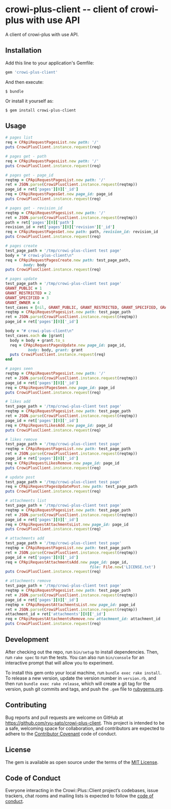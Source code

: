 # crowi-plus-client -- client of crowi-plus with use API

A client of crowi-plus with use API.

## Installation

Add this line to your application's Gemfile:

```ruby
gem 'crowi-plus-client'
```

And then execute:

    $ bundle

Or install it yourself as:

    $ gem install crowi-plus-client

## Usage

```ruby
# pages list
req = CPApiRequestPagesList.new path: '/'
puts CrowiPlusClient.instance.request(req)
```

```ruby
# pages get - path
req = CPApiRequestPagesList.new path: '/'
puts CrowiPlusClient.instance.request(req)
```

```ruby
# pages get - page_id
reqtmp = CPApiRequestPagesList.new path: '/'
ret = JSON.parse(CrowiPlusClient.instance.request(reqtmp))
page_id = ret['pages'][0]['_id']
req = CPApiRequestPagesGet.new page_id: page_id
puts CrowiPlusClient.instance.request(req)
```

```ruby
# pages get - revision_id
reqtmp = CPApiRequestPagesList.new path: '/'
ret = JSON.parse(CrowiPlusClient.instance.request(reqtmp))
path = ret['pages'][0]['path']
revision_id = ret['pages'][0]['revision']['_id']
req = CPApiRequestPagesGet.new path: path, revision_id: revision_id
puts CrowiPlusClient.instance.request(req)
```

```ruby
# pages create
test_page_path = '/tmp/crowi-plus-client test page'
body = "# crowi-plus-client\n"
req = CPApiRequestPagesCreate.new path: test_page_path,
        body: body
puts CrowiPlusClient.instance.request(req)
```

```ruby
# pages update
test_page_path = '/tmp/crowi-plus-client test page'
GRANT_PUBLIC = 1
GRANT_RESTRICTED = 2
GRANT_SPECIFIED = 3
GRANT_OWNER = 4
test_cases = [nil, GRANT_PUBLIC, GRANT_RESTRICTED, GRANT_SPECIFIED, GRANT_OWNER]
reqtmp = CPApiRequestPagesList.new path: test_page_path
ret = JSON.parse(CrowiPlusClient.instance.request(reqtmp))
page_id = ret['pages'][0]['_id']

body = "# crowi-plus-client\n"
test_cases.each do |grant|
  body = body + grant.to_s
  req = CPApiRequestPagesUpdate.new page_id: page_id,
          body: body, grant: grant
  puts CrowiPlusClient.instance.request(req)
end
```

```ruby
# pages seen
reqtmp = CPApiRequestPagesList.new path: '/'
ret = JSON.parse(CrowiPlusClient.instance.request(reqtmp))
page_id = ret['pages'][0]['_id']
req = CPApiRequestPagesSeen.new page_id: page_id
puts CrowiPlusClient.instance.request(req)
```

```ruby
# likes add
test_page_path = '/tmp/crowi-plus-client test page'
reqtmp = CPApiRequestPagesList.new path: test_page_path
ret = JSON.parse(CrowiPlusClient.instance.request(reqtmp))
page_id = ret['pages'][0]['_id']
req = CPApiRequestLikesAdd.new page_id: page_id
puts CrowiPlusClient.instance.request(req)
```

```ruby
# likes remove
test_page_path = '/tmp/crowi-plus-client test page'
reqtmp = CPApiRequestPagesList.new path: test_page_path
ret = JSON.parse(CrowiPlusClient.instance.request(reqtmp))
page_id = ret['pages'][0]['_id']
req = CPApiRequestLikesRemove.new page_id: page_id
puts CrowiPlusClient.instance.request(req)
```

```ruby
# update post
test_page_path = '/tmp/crowi-plus-client test page'
req = CPApiRequestPagesUpdatePost.new path: test_page_path
puts CrowiPlusClient.instance.request(req)
```


```ruby
# attachments list
test_page_path = '/tmp/crowi-plus-client test page'
reqtmp = CPApiRequestPagesList.new path: test_page_path
ret = JSON.parse(CrowiPlusClient.instance.request(reqtmp))
page_id = ret['pages'][0]['_id']
req = CPApiRequestAttachmentsList.new page_id: page_id
puts CrowiPlusClient.instance.request(req)
```

```ruby
# attachments add
test_page_path = '/tmp/crowi-plus-client test page'
reqtmp = CPApiRequestPagesList.new path: test_page_path
ret = JSON.parse(CrowiPlusClient.instance.request(reqtmp))
page_id = ret['pages'][0]['_id']
req = CPApiRequestAttachmentsAdd.new page_id: page_id,
                                     file: File.new('LICENSE.txt')
puts CrowiPlusClient.instance.request(req)
```

```ruby
# attachments remove
test_page_path = '/tmp/crowi-plus-client test page'
reqtmp = CPApiRequestPagesList.new path: test_page_path
ret = JSON.parse(CrowiPlusClient.instance.request(reqtmp))
page_id = ret['pages'][0]['_id']
reqtmp = CPApiRequestAttachmentsList.new page_id: page_id
ret = JSON.parse(CrowiPlusClient.instance.request(reqtmp))
attachment_id = ret['attachments'][0]['_id']
req = CPApiRequestAttachmentsRemove.new attachment_id: attachment_id
puts CrowiPlusClient.instance.request(req)
```

## Development

After checking out the repo, run `bin/setup` to install dependencies. Then, run `rake spec` to run the tests. You can also run `bin/console` for an interactive prompt that will allow you to experiment.

To install this gem onto your local machine, run `bundle exec rake install`. To release a new version, update the version number in `version.rb`, and then run `bundle exec rake release`, which will create a git tag for the version, push git commits and tags, and push the `.gem` file to [rubygems.org](https://rubygems.org).

## Contributing

Bug reports and pull requests are welcome on GitHub at https://github.com/ryu-sato/crowi-plus-client. This project is intended to be a safe, welcoming space for collaboration, and contributors are expected to adhere to the [Contributor Covenant](http://contributor-covenant.org) code of conduct.

## License

The gem is available as open source under the terms of the [MIT License](http://opensource.org/licenses/MIT).

## Code of Conduct

Everyone interacting in the Crowi::Plus::Client project’s codebases, issue trackers, chat rooms and mailing lists is expected to follow the [code of conduct](https://github.com/ryu-sato/crowi-plus-client/blob/master/CODE_OF_CONDUCT.md).
